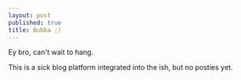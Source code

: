 ```yaml
---
layout: post
published: true
title: Bubba ;)
---
```


Ey bro, can't wait to hang.

This is a sick blog platform integrated into the ish, but no posties yet.